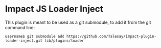# Impact JS Loader Inject

This plugin is meant to be used as a git submodule, to add it from the git command line:

```
username$ git submodule add https://github.com/Talesay/impact-plugin-loader-inject.git lib/plugins/loader
```